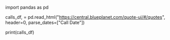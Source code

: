 import pandas as pd

calls_df, = pd.read_html("https://central.blueplanet.com/quote-ui/#/quotes", header=0, parse_dates=["Call Date"])

print(calls_df)
